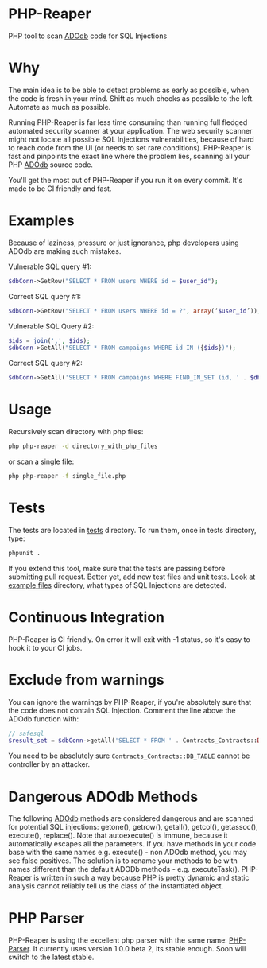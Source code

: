 PHP-Reaper
==========
PHP tool to scan [ADOdb](http://adodb.sourceforge.net) code for SQL Injections

Why
===
The main idea is to be able to detect problems as early as possible, when the code is fresh in your mind. Shift as much checks as possible to the left. Automate as much as possible. 

Running PHP-Reaper is far less time consuming than running full fledged automated security scanner at your application. The web security scanner might not locate all possible SQL Injections vulnerabilities, because of hard to reach code from the UI (or needs to set rare conditions). PHP-Reaper is fast and pinpoints the exact line where the problem lies, scanning all your PHP [ADOdb](http://adodb.sourceforge.net) source code.

You'll get the most out of PHP-Reaper if you run it on every commit. It's made to be CI friendly and fast.


Examples
========

Because of laziness, pressure or just ignorance, php developers using ADOdb are making such mistakes.

Vulnerable SQL query #1:
```php
$dbConn->GetRow("SELECT * FROM users WHERE id = $user_id");
```

Correct SQL query #1:
```php
$dbConn->GetRow("SELECT * FROM users WHERE id = ?", array(‘$user_id’));
```

Vulnerable SQL Query #2:
```php
$ids = join(',', $ids);
$dbConn->GetAll("SELECT * FROM campaigns WHERE id IN ({$ids})");
```

Correct SQL query #2:
```php
$dbConn->GetAll('SELECT * FROM campaigns WHERE FIND_IN_SET (id, ' . $dbConn->Param('') . ')', array(join(',', $ids)));
```

Usage
=====
Recursively scan directory with php files:

```bash
php php-reaper -d directory_with_php_files
```

or scan a single file:

```bash
php php-reaper -f single_file.php
```


Tests
=====
The tests are located in [tests](https://github.com/emanuil/php-reaper/tree/master/tests) directory. To run them, once in tests directory, type:
```bash
phpunit .
```
If you extend this tool, make sure that the tests are passing before submitting pull request. Better yet, add new test files and unit tests. Look at [example files](https://github.com/emanuil/php-reaper/tree/master/tests/SecurityChecks/exampleFiles) directory, what types of SQL Injections are detected.

Continuous Integration
======================
PHP-Reaper is CI friendly. On error it will exit with -1 status, so it's easy to hook it to your CI jobs.


Exclude from warnings
======================
You can ignore the warnings by PHP-Reaper, if you're absolutely sure that the code does not contain SQL Injection. Comment the line above the ADOdb function with:
```php
// safesql
$result_set = $dbConn->getAll('SELECT * FROM ' . Contracts_Contracts::DB_TABLE);
```
You need to be absolutely sure `Contracts_Contracts::DB_TABLE` cannot be controller by an attacker.


Dangerous ADOdb Methods
=======================
The following [ADOdb](http://adodb.sourceforge.net) methods are considered dangerous and are scanned for potential SQL
injections: getone(), getrow(), getall(), getcol(), getassoc(), execute(), replace(). Note that autoexecute() is immune,
because it automatically escapes all the parameters. If you have methods in your code base with the same names e.g.
execute() - non ADOdb method, you may see false positives. The solution is to rename your methods to be with names 
different than the default ADODb methods - e.g. executeTask(). PHP-Reaper is written in such a way because PHP is pretty
dynamic and static analysis cannot reliably tell us the class of the instantiated object. 


PHP Parser
==========
PHP-Reaper is using the excellent php parser with the same name: [PHP-Parser](https://github.com/nikic/PHP-Parser). It currently uses version 1.0.0 beta 2, its stable enough. Soon will switch to the latest stable.
